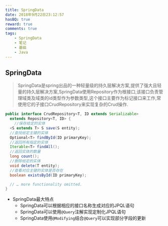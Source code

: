 ```yaml
---
title: SpringData
date: 2018年9月22日23:12:57
hasBQ: true
reward: true
comments: true
tags:
    - SpringData
    - 笔记
    - 基础
    - Java
---
```


## SpringData

> SpringData是spring出品的一种轻量级的持久层解决方案,提供了强大且轻量的持久层解决方案,SpringData使用Repository作为根接口,该接口负责管理域类及域类的id类型作为参数类型,这个接口主要作为标记接口来工作,常使用它的子接口CrudRepository来实现复杂的Crud操作.

``` java
public interface CrudRepository<T, ID extends Serializable>
  extends Repository<T, ID> {
    //保存给定的实体
  <S extends T> S save(S entity);      
  //查找给定主键的实体
  Optional<T> findById(ID primaryKey); 
  //返回所有指定的实体
  Iterable<T> findAll();               
  //返回实体的数量
  long count();                        
  //删除给定的实体
  void delete(T entity);               
  //查看对应主键的实体是否存在
  boolean existsById(ID primaryKey);   

  // … more functionality omitted.
}
```


- SpringData最大特点
    - SpringData可以根据相应的接口名称生成对应的JPQL语句
    - SpringData可以使用`@Query`注解实现定制化JPQL语句
    - SpringData使用`@Modifying`结合`@Query`可以实现部分字段的更新
